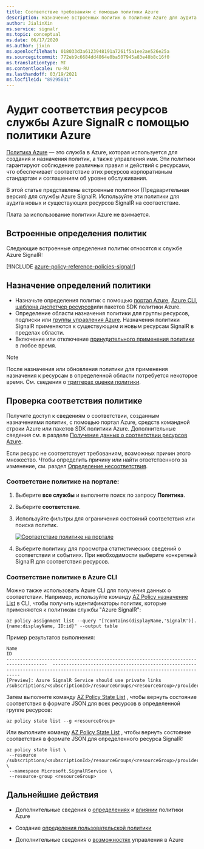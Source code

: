 ```yaml
---
title: Соответствие требованиям с помощью политики Azure
description: Назначение встроенных политик в политике Azure для аудита соответствия ресурсам службы Azure SignalR.
author: JialinXin
ms.service: signalr
ms.topic: conceptual
ms.date: 06/17/2020
ms.author: jixin
ms.openlocfilehash: 018033d3a6123948191a7261f5a1ee2ae526e25a
ms.sourcegitcommit: 772eb9c6684dd4864e0ba507945a83e48b8c16f0
ms.translationtype: MT
ms.contentlocale: ru-RU
ms.lasthandoff: 03/19/2021
ms.locfileid: "89295031"
---
```

# <a name="audit-compliance-of-azure-signalr-service-resources-using-azure-policy"></a>Аудит соответствия ресурсов службы Azure SignalR с помощью политики Azure

[Политика Azure](../governance/policy/overview.md) — это служба в Azure, которая используется для создания и назначения политик, а также управления ими. Эти политики гарантируют соблюдение различных правил и действий с ресурсами, что обеспечивает соответствие этих ресурсов корпоративным стандартам и соглашениям об уровне обслуживания.

В этой статье представлены встроенные политики (Предварительная версия) для службы Azure SignalR. Используйте эти политики для аудита новых и существующих ресурсов SignalR на соответствие.

Плата за использование политики Azure не взимается.

## <a name="built-in-policy-definitions"></a>Встроенные определения политик

Следующие встроенные определения политик относятся к службе Azure SignalR:

[!INCLUDE [azure-policy-reference-policies-signalr](../../includes/policy/reference/bycat/policies-signalr.md)]

## <a name="assign-policy-definitions"></a>Назначение определений политики

* Назначьте определения политик с помощью [портал Azure](../governance/policy/assign-policy-portal.md), [Azure CLI](../governance/policy/assign-policy-azurecli.md), [шаблона диспетчер ресурсов](../governance/policy/assign-policy-template.md)или пакетов SDK политики Azure.
* Определение области назначения политики для группы ресурсов, подписки или [группы управления Azure](../governance/management-groups/overview.md). Назначения политики SignalR применяются к существующим и новым ресурсам SignalR в пределах области.
* Включение или отключение [принудительного применения политики](../governance/policy/concepts/assignment-structure.md#enforcement-mode) в любое время.

> [!NOTE]
> После назначения или обновления политики для применения назначения к ресурсам в определенной области потребуется некоторое время. См. сведения о [триггерах оценки политики](../governance/policy/how-to/get-compliance-data.md#evaluation-triggers).

## <a name="review-policy-compliance"></a>Проверка соответствия политике

Получите доступ к сведениям о соответствии, созданным назначениями политик, с помощью портал Azure, средств командной строки Azure или пакетов SDK политики Azure. Дополнительные сведения см. в разделе [Получение данных о соответствии ресурсов Azure](../governance/policy/how-to/get-compliance-data.md).

Если ресурс не соответствует требованиям, возможных причин этого множество. Чтобы определить причину или найти ответственного за изменение, см. раздел [Определение несоответствия](../governance/policy/how-to/determine-non-compliance.md).

### <a name="policy-compliance-in-the-portal"></a>Соответствие политике на портале:

1. Выберите **все службы** и выполните поиск по запросу **Политика**.
1. Выберите **соответствие**.
1. Используйте фильтры для ограничения состояний соответствия или поиска политик.
   
    [![Соответствие политике на портале ](./media/signalr-howto-azure-policy/azure-policy-compliance.png)](./media/signalr-howto-azure-policy/azure-policy-compliance.png#lightbox)
2. Выберите политику для просмотра статистических сведений о соответствии и событиях. При необходимости выберите конкретный SignalR для соответствия ресурсов.

### <a name="policy-compliance-in-the-azure-cli"></a>Соответствие политике в Azure CLI

Можно также использовать Azure CLI для получения данных о соответствии. Например, используйте команду [AZ Policy назначение List](/cli/azure/policy/assignment#az-policy-assignment-list) в CLI, чтобы получить идентификаторы политик, которые применяются к политикам службы "Azure SignalR":

```azurecli
az policy assignment list --query "[?contains(displayName,'SignalR')].{name:displayName, ID:id}" --output table
```

Пример результатов выполнения:

```
Name                                                                                   ID
-------------------------------------------------------------------------------------  --------------------------------------------------------------------------------------------------------------------------------
[Preview]: Azure SignalR Service should use private links  /subscriptions/<subscriptionId>/resourceGroups/<resourceGroup>/providers/Microsoft.Authorization/policyAssignments/<assignmentId>
```

Затем выполните команду [AZ Policy State List](/cli/azure/policy/state#az-policy-state-list) , чтобы вернуть состояние соответствия в формате JSON для всех ресурсов в определенной группе ресурсов:

```azurecli
az policy state list --g <resourceGroup>
```

Или выполните команду [AZ Policy State List](/cli/azure/policy/state#az-policy-state-list) , чтобы вернуть состояние соответствия в формате JSON для определенного ресурса SignalR:

```azurecli
az policy state list \
 --resource /subscriptions/<subscriptionId>/resourceGroups/<resourceGroup>/providers/Microsoft.SignalRService/SignalR/<resourceName> \
 --namespace Microsoft.SignalRService \
 --resource-group <resourceGroup>
```

## <a name="next-steps"></a>Дальнейшие действия

* Дополнительные сведения о [определениях](../governance/policy/concepts/definition-structure.md) и [влиянии](../governance/policy/concepts/effects.md) политики Azure

* Создание [определения пользовательской политики](../governance/policy/tutorials/create-custom-policy-definition.md)

* Дополнительные сведения о [возможностях](../governance/index.yml) управления в Azure


<!-- LINKS - External -->
[terms-of-use]: https://azure.microsoft.com/support/legal/preview-supplemental-terms/